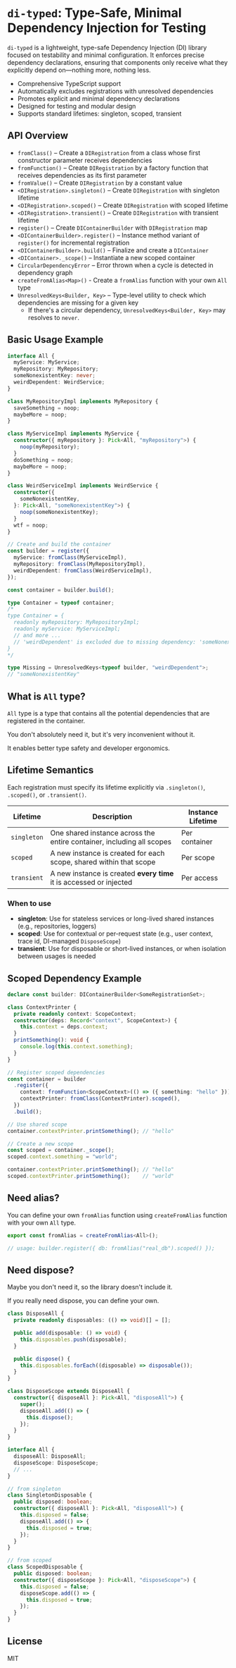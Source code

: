 # `di-typed`: Type-Safe, Minimal Dependency Injection for Testing

`di-typed` is a lightweight, type-safe Dependency Injection (DI) library focused on testability and minimal configuration.
It enforces precise dependency declarations, ensuring that components only receive what they explicitly depend on—nothing more, nothing less.

* Comprehensive TypeScript support
* Automatically excludes registrations with unresolved dependencies
* Promotes explicit and minimal dependency declarations
* Designed for testing and modular design
* Supports standard lifetimes: singleton, scoped, transient

## API Overview

* `fromClass()` – Create a `DIRegistration` from a class whose first constructor parameter receives dependencies
* `fromFunction()` – Create `DIRegistration` by a factory function that receives dependencies as its first parameter
* `fromValue()` – Create `DIRegistration` by a constant value
* `<DIRegistration>.singleton()` – Create `DIRegistration` with singleton lifetime
* `<DIRegistration>.scoped()` – Create `DIRegistration` with scoped lifetime
* `<DIRegistration>.transient()` – Create `DIRegistration` with transient lifetime
* `register()` – Create `DIContainerBuilder` with `DIRegistration` map
* `<DIContainerBuilder>.register()` – Instance method variant of `register()` for incremental registration
* `<DIContainerBuilder>.build()` – Finalize and create a `DIContainer`
* `<DIContainer>._scope()` – Instantiate a new scoped container
* `CircularDependencyError` – Error thrown when a cycle is detected in dependency graph
* `createFromAlias<Map>()` - Create a `fromAlias` function with your own `All` type
* `UnresolvedKeys<Builder, Key>` – Type-level utility to check which dependencies are missing for a given key
  * If there's a circular dependency, `UnresolvedKeys<Builder, Key>` may resolves to `never`.

## Basic Usage Example

```ts
interface All {
  myService: MyService;
  myRepository: MyRepository;
  someNonexistentKey: never;
  weirdDependent: WeirdService;
}

class MyRepositoryImpl implements MyRepository {
  saveSomething = noop;
  maybeMore = noop;
}

class MyServiceImpl implements MyService {
  constructor({ myRepository }: Pick<All, "myRepository">) {
    noop(myRepository);
  }
  doSomething = noop;
  maybeMore = noop;
}

class WeirdServiceImpl implements WeirdService {
  constructor({
    someNonexistentKey,
  }: Pick<All, "someNonexistentKey">) {
    noop(someNonexistentKey);
  }
  wtf = noop;
}

// Create and build the container
const builder = register({
  myService: fromClass(MyServiceImpl),
  myRepository: fromClass(MyRepositoryImpl),
  weirdDependent: fromClass(WeirdServiceImpl),
});

const container = builder.build();
```

```ts
type Container = typeof container;
/*
type Container = {
  readonly myRepository: MyRepositoryImpl;
  readonly myService: MyServiceImpl;
  // and more ...
  // 'weirdDependent' is excluded due to missing dependency: 'someNonexistentKey'
}
*/

type Missing = UnresolvedKeys<typeof builder, "weirdDependent">;
// "someNonexistentKey"
```

## What is `All` type?

`All` type is a type that contains all the potential dependencies that are registered in the container.

You don't absolutely need it, but it's very inconvenient without it.

It enables better type safety and developer ergonomics.

## Lifetime Semantics

Each registration must specify its lifetime explicitly via `.singleton()`, `.scoped()`, or `.transient()`.

| Lifetime    | Description                                                           | Instance Lifetime |
|-------------|-----------------------------------------------------------------------|-------------------|
| `singleton` | One shared instance across the entire container, including all scopes | Per container     |
| `scoped`    | A new instance is created for each scope, shared within that scope    | Per scope         |
| `transient` | A new instance is created **every time** it is accessed or injected   | Per access        |

### When to use

* **singleton**: Use for stateless services or long-lived shared instances (e.g., repositories, loggers)
* **scoped**: Use for contextual or per-request state (e.g., user context, trace id, DI-managed `DisposeScope`)
* **transient**: Use for disposable or short-lived instances, or when isolation between usages is needed

## Scoped Dependency Example

```ts
declare const builder: DIContainerBuilder<SomeRegistrationSet>;

class ContextPrinter {
  private readonly context: ScopeContext;
  constructor(deps: Record<"context", ScopeContext>) {
    this.context = deps.context;
  }
  printSomething(): void {
    console.log(this.context.something);
  }
}

// Register scoped dependencies
const container = builder
  .register({
    context: fromFunction<ScopeContext>(() => ({ something: "hello" })).scoped(),
    contextPrinter: fromClass(ContextPrinter).scoped(),
  })
  .build();

// Use shared scope
container.contextPrinter.printSomething(); // "hello"

// Create a new scope
const scoped = container._scope();
scoped.context.something = "world";

container.contextPrinter.printSomething(); // "hello"
scoped.contextPrinter.printSomething();    // "world"
```

## Need alias?

You can define your own `fromAlias` function using `createFromAlias` function with your own `All` type.

```ts
export const fromAlias = createFromAlias<All>();

// usage: builder.register({ db: fromAlias("real_db").scoped() });
```

## Need dispose?

Maybe you don't need it, so the library doesn't include it.

If you really need dispose, you can define your own.

```ts
class DisposeAll {
  private readonly disposables: (() => void)[] = [];

  public add(disposable: () => void) {
    this.disposables.push(disposable);
  }

  public dispose() {
    this.disposables.forEach((disposable) => disposable());
  }
}

class DisposeScope extends DisposeAll {
  constructor({ disposeAll }: Pick<All, "disposeAll">) {
    super();
    disposeAll.add(() => {
      this.dispose();
    });
  }
}

interface All {
  disposeAll: DisposeAll;
  disposeScope: DisposeScope;
  // ...
}

// from singleton
class SingletonDisposable {
  public disposed: boolean;
  constructor({ disposeAll }: Pick<All, "disposeAll">) {
    this.disposed = false;
    disposeAll.add(() => {
      this.disposed = true;
    });
  }
}

// from scoped
class ScopedDisposable {
  public disposed: boolean;
  constructor({ disposeScope }: Pick<All, "disposeScope">) {
    this.disposed = false;
    disposeScope.add(() => {
      this.disposed = true;
    });
  }
}
```

## License

MIT
